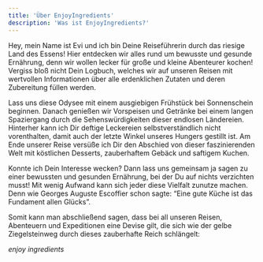 ```yaml
---
title: 'Über EnjoyIngredients'
description: 'Was ist EnjoyIngredients?'
---
```

Hey, mein Name ist Evi und ich bin Deine Reiseführerin durch das riesige Land des Essens!
Hier entdecken wir alles rund um bewusste und gesunde Ernährung, denn wir wollen lecker für große und kleine Abenteurer kochen!
Vergiss bloß nicht Dein Logbuch, welches wir auf unseren Reisen mit wertvollen Informationen über alle erdenklichen Zutaten und deren Zubereitung füllen werden.

Lass uns diese Odysee mit einem ausgiebigen Frühstück bei Sonnenschein beginnen.
Danach genießen wir Vorspeisen und Getränke bei einem langen Spaziergang durch die Sehenswürdigkeiten dieser endlosen Ländereien.
Hinterher kann ich Dir deftige Leckereien selbstverständlich nicht vorenthalten, damit auch der letzte Winkel unseres Hungers gestillt ist.
Am Ende unserer Reise versüße ich Dir den Abschied von dieser faszinierenden Welt mit köstlichen Desserts, zauberhaftem Gebäck und saftigem Kuchen.

Konnte ich Dein Interesse wecken?
Dann lass uns gemeinsam ja sagen zu einer bewussten und gesunden Ernährung, bei der Du auf nichts verzichten musst!
Mit wenig Aufwand kann sich jeder diese Vielfalt zunutze machen.
Denn wie Georges Auguste Escoffier schon sagte: “Eine gute Küche ist das Fundament allen Glücks”.

Somit kann man abschließend sagen, dass bei all unseren Reisen, Abenteuern und Expeditionen eine Devise gilt, die sich wie der gelbe Ziegelsteinweg durch dieses zauberhafte Reich schlängelt:

*enjoy ingredients*
